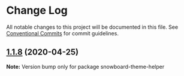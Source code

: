 # Change Log

All notable changes to this project will be documented in this file.
See [Conventional Commits](https://conventionalcommits.org) for commit guidelines.

## [1.1.8](https://github.com/bukalapak/snowboard/compare/snowboard-theme-helper@1.1.7...snowboard-theme-helper@1.1.8) (2020-04-25)

**Note:** Version bump only for package snowboard-theme-helper
